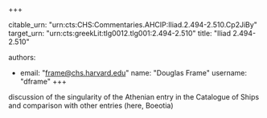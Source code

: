 +++


citable_urn: "urn:cts:CHS:Commentaries.AHCIP:Iliad.2.494-2.510.Cp2JiBy"
target_urn: "urn:cts:greekLit:tlg0012.tlg001:2.494-2.510"
title: "Iliad 2.494-2.510"

authors:
- email: "frame@chs.harvard.edu"
  name: "Douglas Frame"
  username: "dframe"
+++

<p>discussion of the singularity of the Athenian entry in the Catalogue of Ships and comparison with other entries (here, Boeotia)</p>